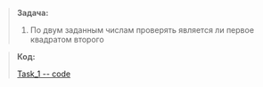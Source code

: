 
>**Задача:**
>
>1. По двум заданным числам проверять является ли первое квадратом второго


>**Код:**
>
>[Task_1 -- code](Program.cs)

